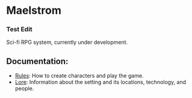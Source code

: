# Maelstrom
### Test Edit
Sci-fi RPG system, currently under development.

## Documentation:
- [Rules](/documentation/rules.md): How to create characters and play the game.
- [Lore](/documentation/lore.md): Information about the setting and its locations, technology, and people.
